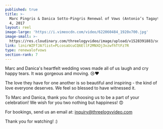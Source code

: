 ```yaml
---
published: true
title: >-
  Marc Pingris & Danica Sotto-Pingris Renewal of Vows (Antonio’s Tagaytay) March
  4, 2017
layout: reel
image-large: 'https://i.vimeocdn.com/video/622060484_1920x700.jpg'
image-small: >-
  https://res.cloudinary.com/threelogyvideo/image/upload/v1528391883/sde/marc_danica_a.jpg
link: lznirWZFfJA?list=PLcosaUcuCQ6EllF2MNXOj3vzwfhTtFz7R
type: renewalofvows
section-rank: 7
---
```

Marc and Danica's heartfelt wedding vows made all of us laugh and cry happy tears. It was gorgeous and moving. 😢❤

The love they have for one another is so beautiful and inspiring - the kind of love everyone deserves. We feel so blessed to have witnessed it.

To Marc and Danica, thank you for choosing us to be a part of your celebration! We wish for you two nothing but happiness! 😍

For bookings, send us an email at: inquiry@threelogyvideo.com

Thank you for watching! :)
